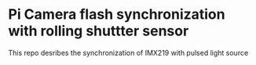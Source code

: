 # Pi Camera flash synchronization with rolling shuttter sensor
 This repo desribes the synchronization of IMX219 with pulsed light source
